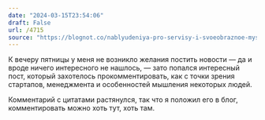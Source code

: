 ```yaml
---
date: "2024-03-15T23:54:06"
draft: False
url: /4715
source: "https://blognot.co/nablyudeniya-pro-servisy-i-svoeobraznoe-myshlenie/"
---
```


К вечеру пятницы у меня не возникло желания постить новости — да и вроде ничего интересного не нашлось, — зато попался интересный пост, который захотелось прокомментировать, как с точки зрения стартапов, менеджмента и особенностей мышления некоторых людей.

Комментарий с цитатами растянулся, так что я положил его в блог, комментировать можно хоть тут, хоть там.
